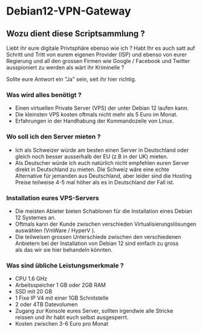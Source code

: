 # Debian12-VPN-Gateway

## Wozu dient diese Scriptsammlung ?

Liebt ihr eure digitale Privtsphäre ebenso wie ich ? 
Habt Ihr es auch satt auf Schritt und Tritt von eurem
eigenen Provider (ISP) und ebenso von eurer Regierung 
und all den grossen Firmen wie Google / Facebook und Twitter 
ausspioniert zu werden als wärt ihr Kriminelle ?

Sollte eure Antwort ein "Ja" sein, seit ihr hier richtig.

### Was wird alles benötigt ? 

- Einen virtuellen Private Server (VPS) der unter Debian 12 laufen kann.  
- Die kleinsten VPS kosten oftmals nicht mehr als 5 Euro im Monat.   
- Erfahrungen in der Handhabung der Kommandozeile von Linux.  

### Wo soll ich den  Server mieten ? 

- Ich als Schweizer würde am besten einen Server in Deutschland oder gleich 
noch besser ausserhalb der EU (z.B in der UK) mieten.
- Als Deutscher würde ich euch natürlich nicht empfehlen euren Server
direkt in Deutschland zu mieten. Die Schweiz wäre eine echte Alternative 
für jemanden aus Deutschland, aber leider sind die Hosting Preise teilweise 
4-5 mal höher als es in Deutschland der Fall ist.
 
### Installation eures VPS-Servers

- Die meisten Abieter bieten Schablonen für die Installation eines
Debian 12 Systemes an.  
- Oftmals kann der Kunde zwischen verschieden Virtualisierungslösungen  
auswählen (VmWare / HyperV ).  
- Die teilweisen grossen Unterschiede zwischen den verschiedenen  
Anbietern bei der Installation von Debian 12 sind einfach zu gross  
als das wir sie hier behandeln könnten.

### Was sind übliche Leistungsmerkmale ? 

- CPU 1.6 GHz  
- Arbeitsspeicher 1 GB oder 2GB RAM  
- SSD mit 20 GB  
- 1 Fixe IP V4 mit einer 1GB Schnitstelle  
- 2 oder 4TB Datevolumen  
- Zugang zur Konsole eures Server, sollten irgendwie alle Stricke  
reissen und ihr habt euch selbst ausgesperrt.  
- Kosten zwischen 3-6 Euro pro Monat  





 










